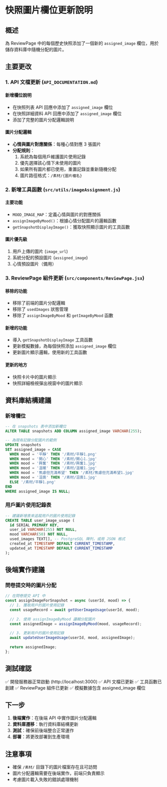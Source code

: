 # 快照圖片欄位更新說明

## 概述
為 ReviewPage 中的每個歷史快照添加了一個新的 `assigned_image` 欄位，用於儲存資料庫中隨機分配的圖片。

## 主要更改

### 1. API 文檔更新 (`API_DOCUMENTATION.md`)

#### 新增欄位說明
- 在快照列表 API 回應中添加了 `assigned_image` 欄位
- 在快照詳細資料 API 回應中添加了 `assigned_image` 欄位
- 添加了完整的圖片分配邏輯說明

#### 圖片分配邏輯
- **心情與圖片對應關係**：每種心情對應 3 張圖片
- **分配規則**：
  1. 系統為每個用戶維護圖片使用記錄
  2. 優先選擇該心情下未使用的圖片
  3. 如果所有圖片都已使用，重置記錄並重新隨機分配
  4. 圖片路徑格式：`/素材/{圖片檔名}`

### 2. 新增工具函數 (`src/utils/imageAssignment.js`)

#### 主要功能
- `MOOD_IMAGE_MAP`：定義心情與圖片的對應關係
- `assignImageByMood()`：根據心情分配圖片的邏輯函數
- `getSnapshotDisplayImage()`：獲取快照顯示圖片的工具函數

#### 圖片優先級
1. 用戶上傳的圖片 (`image_url`)
2. 系統分配的預設圖片 (`assigned_image`)
3. 心情預設圖片（備用）

### 3. ReviewPage 組件更新 (`src/components/ReviewPage.jsx`)

#### 移除的功能
- 移除了前端的圖片分配邏輯
- 移除了 `usedImages` 狀態管理
- 移除了 `assignImageByMood` 和 `getImageByMood` 函數

#### 新增的功能
- 導入 `getSnapshotDisplayImage` 工具函數
- 更新模擬數據，為每個快照添加 `assigned_image` 欄位
- 更新圖片顯示邏輯，使用新的工具函數

#### 更新的地方
- 快照卡片中的圖片顯示
- 快照詳細檢視彈出視窗中的圖片顯示

## 資料庫結構建議

### 新增欄位
```sql
-- 在 snapshots 表中添加新欄位
ALTER TABLE snapshots ADD COLUMN assigned_image VARCHAR(255);

-- 為現有記錄分配圖片的範例
UPDATE snapshots 
SET assigned_image = CASE 
  WHEN mood = '平靜' THEN '/素材/平靜1.png'
  WHEN mood = '開心' THEN '/素材/開心1.jpg'
  WHEN mood = '興奮' THEN '/素材/興奮1.jpg'
  WHEN mood = '溫暖' THEN '/素材/溫暖1.jpg'
  WHEN mood = '焦慮但充滿希望' THEN '/素材/焦慮但充滿希望1.jpg'
  WHEN mood = '沮喪' THEN '/素材/沮喪1.jpg'
  ELSE '/素材/平靜1.png'
END
WHERE assigned_image IS NULL;
```

### 用戶圖片使用記錄表
```sql
-- 建議新增表來追蹤用戶的圖片使用記錄
CREATE TABLE user_image_usage (
  id SERIAL PRIMARY KEY,
  user_id VARCHAR(255) NOT NULL,
  mood VARCHAR(50) NOT NULL,
  used_images TEXT[], -- PostgreSQL 陣列，或用 JSON 格式
  created_at TIMESTAMP DEFAULT CURRENT_TIMESTAMP,
  updated_at TIMESTAMP DEFAULT CURRENT_TIMESTAMP
);
```

## 後端實作建議

### 問卷提交時的圖片分配
```javascript
// 在問卷提交 API 中
const assignImageForSnapshot = async (userId, mood) => {
  // 1. 獲取用戶的圖片使用記錄
  const usageRecord = await getUserImageUsage(userId, mood);
  
  // 2. 使用 assignImageByMood 邏輯分配圖片
  const assignedImage = assignImageByMood(mood, usageRecord);
  
  // 3. 更新用戶的圖片使用記錄
  await updateUserImageUsage(userId, mood, assignedImage);
  
  return assignedImage;
};
```

## 測試確認

✅ 開發服務器正常啟動 (http://localhost:3000)
✅ API 文檔已更新
✅ 工具函數已創建
✅ ReviewPage 組件已更新
✅ 模擬數據包含 assigned_image 欄位

## 下一步

1. **後端實作**：在後端 API 中實作圖片分配邏輯
2. **資料庫遷移**：執行資料庫結構更新
3. **測試**：確保前後端整合正常運作
4. **部署**：將更改部署到生產環境

## 注意事項

- 確保 `/素材/` 目錄下的圖片檔案存在且可訪問
- 圖片分配邏輯需要在後端實作，前端只負責顯示
- 考慮圖片載入失敗的錯誤處理機制